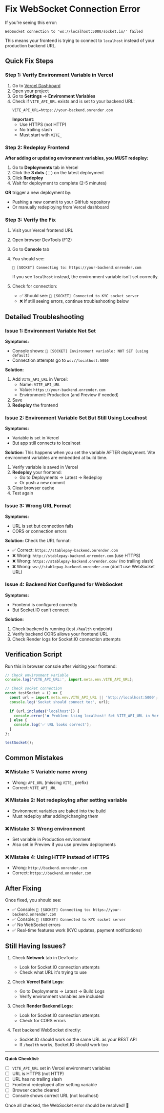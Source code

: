 # Fix WebSocket Connection Error

If you're seeing this error:
```
WebSocket connection to 'ws://localhost:5000/socket.io/' failed
```

This means your frontend is trying to connect to `localhost` instead of your production backend URL.

## Quick Fix Steps

### Step 1: Verify Environment Variable in Vercel

1. Go to [Vercel Dashboard](https://vercel.com/dashboard)
2. Open your project
3. Go to **Settings** → **Environment Variables**
4. Check if `VITE_API_URL` exists and is set to your backend URL:
   ```
   VITE_API_URL=https://your-backend.onrender.com
   ```
   **Important**: 
   - Use HTTPS (not HTTP)
   - No trailing slash
   - Must start with `VITE_`

### Step 2: Redeploy Frontend

**After adding or updating environment variables, you MUST redeploy:**

1. Go to **Deployments** tab in Vercel
2. Click the **3 dots** (⋮) on the latest deployment
3. Click **Redeploy**
4. Wait for deployment to complete (2-5 minutes)

**OR** trigger a new deployment by:
- Pushing a new commit to your GitHub repository
- Or manually redeploying from Vercel dashboard

### Step 3: Verify the Fix

1. Visit your Vercel frontend URL
2. Open browser DevTools (F12)
3. Go to **Console** tab
4. You should see:
   ```
   🔌 [SOCKET] Connecting to: https://your-backend.onrender.com
   ```
   
   If you see `localhost` instead, the environment variable isn't set correctly.

5. Check for connection:
   - ✅ Should see: `🔗 [SOCKET] Connected to KYC socket server`
   - ❌ If still seeing errors, continue troubleshooting below

## Detailed Troubleshooting

### Issue 1: Environment Variable Not Set

**Symptoms:**
- Console shows: `🔌 [SOCKET] Environment variable: NOT SET (using default)`
- Connection attempts go to `ws://localhost:5000`

**Solution:**
1. Add `VITE_API_URL` in Vercel:
   - Name: `VITE_API_URL`
   - Value: `https://your-backend.onrender.com`
   - Environment: Production (and Preview if needed)
2. Save
3. **Redeploy** the frontend

### Issue 2: Environment Variable Set But Still Using Localhost

**Symptoms:**
- Variable is set in Vercel
- But app still connects to localhost

**Solution:**
This happens when you set the variable AFTER deployment. Vite environment variables are embedded at build time.

1. Verify variable is saved in Vercel
2. **Redeploy** your frontend:
   - Go to Deployments → Latest → Redeploy
   - Or push a new commit
3. Clear browser cache
4. Test again

### Issue 3: Wrong URL Format

**Symptoms:**
- URL is set but connection fails
- CORS or connection errors

**Solution:**
Check the URL format:
- ✅ Correct: `https://stablepay-backend.onrender.com`
- ❌ Wrong: `http://stablepay-backend.onrender.com` (use HTTPS)
- ❌ Wrong: `https://stablepay-backend.onrender.com/` (no trailing slash)
- ❌ Wrong: `ws://stablepay-backend.onrender.com` (don't use WebSocket URL)

### Issue 4: Backend Not Configured for WebSocket

**Symptoms:**
- Frontend is configured correctly
- But Socket.IO can't connect

**Solution:**
1. Check backend is running (test `/health` endpoint)
2. Verify backend CORS allows your frontend URL
3. Check Render logs for Socket.IO connection attempts

## Verification Script

Run this in browser console after visiting your frontend:

```javascript
// Check environment variable
console.log('VITE_API_URL:', import.meta.env.VITE_API_URL);

// Check socket connection
const testSocket = () => {
  const url = import.meta.env.VITE_API_URL || 'http://localhost:5000';
  console.log('Socket should connect to:', url);
  
  if (url.includes('localhost')) {
    console.error('❌ Problem: Using localhost! Set VITE_API_URL in Vercel and redeploy.');
  } else {
    console.log('✅ URL looks correct');
  }
};

testSocket();
```

## Common Mistakes

### ❌ Mistake 1: Variable name wrong
- Wrong: `API_URL` (missing `VITE_` prefix)
- Correct: `VITE_API_URL`

### ❌ Mistake 2: Not redeploying after setting variable
- Environment variables are baked into the build
- Must redeploy after adding/changing them

### ❌ Mistake 3: Wrong environment
- Set variable in Production environment
- Also set in Preview if you use preview deployments

### ❌ Mistake 4: Using HTTP instead of HTTPS
- Wrong: `http://backend.onrender.com`
- Correct: `https://backend.onrender.com`

## After Fixing

Once fixed, you should see:
- ✅ Console: `🔌 [SOCKET] Connecting to: https://your-backend.onrender.com`
- ✅ Console: `🔗 [SOCKET] Connected to KYC socket server`
- ✅ No WebSocket errors
- ✅ Real-time features work (KYC updates, payment notifications)

## Still Having Issues?

1. Check **Network** tab in DevTools:
   - Look for Socket.IO connection attempts
   - Check what URL it's trying to use
   
2. Check **Vercel Build Logs**:
   - Go to Deployments → Latest → Build Logs
   - Verify environment variables are included

3. Check **Render Backend Logs**:
   - Look for Socket.IO connection attempts
   - Check for CORS errors

4. Test backend WebSocket directly:
   - Socket.IO should work on the same URL as your REST API
   - If `/health` works, Socket.IO should work too

---

**Quick Checklist:**
- [ ] `VITE_API_URL` set in Vercel environment variables
- [ ] URL is HTTPS (not HTTP)
- [ ] URL has no trailing slash
- [ ] Frontend redeployed after setting variable
- [ ] Browser cache cleared
- [ ] Console shows correct URL (not localhost)

Once all checked, the WebSocket error should be resolved! 🎉


